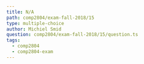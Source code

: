 ```yaml
---
title: N/A
path: comp2804/exam-fall-2018/15
type: multiple-choice
author: Michiel Smid
question: comp2804/exam-fall-2018/15/question.ts
tags:
  - comp2804
  - comp2804-exam
---
```

